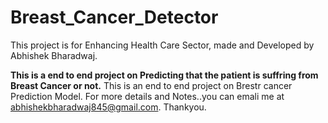 # Breast_Cancer_Detector
This project is for Enhancing Health Care Sector, made and Developed by Abhishek Bharadwaj.

**This is a end to end project on Predicting that the patient is suffring from Breast Cancer or not.**
This is an end to end project on Brestr cancer Prediction Model.
For more details and Notes..you can emali me at abhishekbharadwaj845@gmail.com.
Thankyou.
